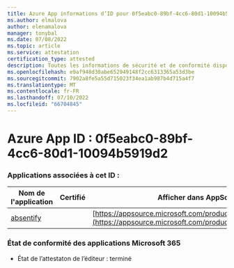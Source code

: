 ```yaml
---
title: Azure App informations d’ID pour 0f5eabc0-89bf-4cc6-80d1-10094b5919d2
ms.author: elmalova
author: elenamalova
manager: tonybal
ms.date: 07/08/2022
ms.topic: article
ms.service: attestation
certification_type: attested
description: Toutes les informations de sécurité et de conformité disponibles pour 0f5eabc0-89bf-4cc6-80d1-10094b5919d2.
ms.openlocfilehash: e9af948d30abe652949148f2cc6313365a53d3be
ms.sourcegitcommit: 7902a8fe5a55d715023f34ea1ab987b4d715a4f7
ms.translationtype: MT
ms.contentlocale: fr-FR
ms.lasthandoff: 07/10/2022
ms.locfileid: "66704845"
---
```

# <a name="azure-app-id-0f5eabc0-89bf-4cc6-80d1-10094b5919d2"></a>Azure App ID : 0f5eabc0-89bf-4cc6-80d1-10094b5919d2


### <a name="apps-associated-with-this-id"></a>Applications associées à cet ID :
| **Nom de l'application** | **Certifié** | **Afficher dans AppSource** |
|--------------|---------------|-----------------------|
| [absentify](../forward/WA200003833.md) |  | [https://appsource.microsoft.com/product/office/WA200003833](https://appsource.microsoft.com/product/office/WA200003833) |

### <a name="microsoft-365-app-compliance-status"></a>État de conformité des applications Microsoft 365
- État de l’attestaton de l’éditeur : terminé
